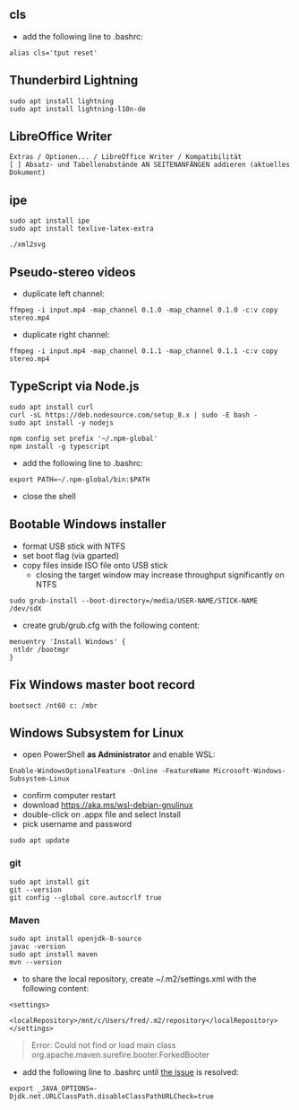 ## cls

* add the following line to .bashrc:
```
alias cls='tput reset'
```

## Thunderbird Lightning

```
sudo apt install lightning
sudo apt install lightning-l10n-de
```

## LibreOffice Writer

```
Extras / Optionen... / LibreOffice Writer / Kompatibilität
[ ] Absatz- und Tabellenabstände AN SEITENANFÄNGEN addieren (aktuelles Dokument)
```

## ipe

```
sudo apt install ipe
sudo apt install texlive-latex-extra

./xml2svg
```

## Pseudo-stereo videos

* duplicate left channel:
```
ffmpeg -i input.mp4 -map_channel 0.1.0 -map_channel 0.1.0 -c:v copy stereo.mp4
```

* duplicate right channel:
```
ffmpeg -i input.mp4 -map_channel 0.1.1 -map_channel 0.1.1 -c:v copy stereo.mp4
```

## TypeScript via Node.js

```
sudo apt install curl
curl -sL https://deb.nodesource.com/setup_8.x | sudo -E bash -
sudo apt install -y nodejs

npm config set prefix '~/.npm-global'
npm install -g typescript
```
* add the following line to .bashrc:
```
export PATH=~/.npm-global/bin:$PATH
```
* close the shell

## Bootable Windows installer

* format USB stick with NTFS
* set boot flag (via gparted)
* copy files inside ISO file onto USB stick
  * closing the target window may increase throughput significantly on NTFS
```
sudo grub-install --boot-directory=/media/USER-NAME/STICK-NAME /dev/sdX
```
* create grub/grub.cfg with the following content:
```
menuentry 'Install Windows' {
 ntldr /bootmgr
}
```

## Fix Windows master boot record

```
bootsect /nt60 c: /mbr
```

## Windows Subsystem for Linux

* open PowerShell **as Administrator** and enable WSL:
```
Enable-WindowsOptionalFeature -Online -FeatureName Microsoft-Windows-Subsystem-Linux
```
* confirm computer restart
* download https://aka.ms/wsl-debian-gnulinux
* double-click on .appx file and select Install
* pick username and password
```
sudo apt update
```

### git

```
sudo apt install git
git --version
git config --global core.autocrlf true
```

### Maven

```
sudo apt install openjdk-8-source
javac -version
sudo apt install maven
mvn --version
```
* to share the local repository, create ~/.m2/settings.xml with the following content:
```
<settings>
    <localRepository>/mnt/c/Users/fred/.m2/repository</localRepository>
</settings>
```

> Error: Could not find or load main class org.apache.maven.surefire.booter.ForkedBooter

* add the following line to .bashrc until [the issue](https://stackoverflow.com/questions/53010200) is resolved:
```
export _JAVA_OPTIONS=-Djdk.net.URLClassPath.disableClassPathURLCheck=true
```

